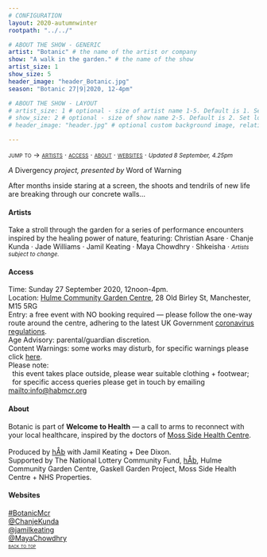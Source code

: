 ```yaml
---
# CONFIGURATION
layout: 2020-autumnwinter
rootpath: "../../"

# ABOUT THE SHOW - GENERIC
artist: "Botanic" # the name of the artist or company
show: "A walk in the garden." # the name of the show
artist_size: 1
show_size: 5
header_image: "header_Botanic.jpg"  
season: "Botanic 27|9|2020, 12-4pm"

# ABOUT THE SHOW - LAYOUT
# artist_size: 1 # optional - size of artist name 1-5. Default is 1. Set longer names to lower values
# show_size: 2 # optional - size of show name 2-5. Default is 2. Set longer names to lower values
# header_image: "header.jpg" # optional custom background image, relative to current page

---
```

<span style='font-variant: small-caps'>jump to → [artists](/current/2020-autumnwinter/botanic/#artists) · [access](/current/2020-autumnwinter/botanic/#access) · [about](/current/2020-autumnwinter/botanic/#about) · [websites](/current/2020-autumnwinter/botanic/#websites)</span> · <small>*Updated 8 September, 4.25pm*</small>     
        
*A* Divergency *project, presented by* Word of Warning        
         
After months inside staring at a screen, the shoots and tendrils of new life are breaking through our concrete walls…        
         
#### Artists       
Take a stroll through the garden for a series of performance encounters inspired by the healing power of nature, featuring: Christian Asare · Chanje Kunda · Jade Williams · Jamil Keating · Maya Chowdhry · Shkeisha · <small>*Artists subject to change.*</small>
        
#### Access            
Time: Sunday 27 September 2020, 12noon-4pm.<br>Location: <a href="http://hulmegardencentre.org.uk" target="_blank">Hulme Community Garden Centre</a>, 28 Old Birley St, Manchester, M15 5RG<br>Entry: a free event with NO booking required — please follow the one-way route around the centre, adhering to the latest UK Government <a href="http://www.gov.uk/coronavirus" target="_blank">coronavirus regulations</a>.<br>Age Advisory: parental/guardian discretion.<br>Content Warnings: some works may disturb, for specific warnings please click [here](/warnings).<br>Please note:<br>&nbsp;&nbsp;this event takes place outside, please wear suitable clothing + footwear;<br>&nbsp;&nbsp;for specific access queries please get in touch by emailing <mailto:info@habmcr.org>         
          
#### About         
Botanic is part of **Welcome to Health** — a call to arms to reconnect with your local healthcare, inspired by the doctors of <a href="http://manchestermedical.org.uk" target="_blank">Moss Side Health Centre</a>.<br><br>Produced by [hÅb](/hab) with Jamil Keating + Dee Dixon.<br>Supported by The National Lottery Community Fund, [hÅb](/hab), Hulme Community Garden Centre, Gaskell Garden Project, Moss Side Health Centre + NHS Properties.         
         
#### Websites         
<a href="http://twitter.com/hashtag/BotanicMcr" target="_blank">#BotanicMcr</a><br><a href="http://twitter.com/ChanjeKunda" target="_blank">@ChanjeKunda</a><br><a href="http://twitter.com/jamilkeating" target="_blank">@jamilkeating</a><br><a href="http://twitter.com/MayaChowdhry" target="_blank">@MayaChowdhry</a>                       
<small><span style='font-variant: small-caps'>[back to top](/current/2020-autumnwinter/botanic)</span></small>
